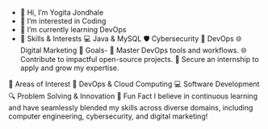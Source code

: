 - 👋 Hi, I’m Yogita Jondhale
- 👀 I’m interested in Coding 
- 🌱 I’m currently learning DevOps
- 🔧 Skills & Interests
          💻 Java & MySQL
          🛡️ Cybersecurity
          🚀 DevOps
          🌐 Digital Marketing
🌟 Goals-
          🌟 Master DevOps tools and workflows.
          🌐 Contribute to impactful open-source projects.
          💼 Secure an internship to apply and grow my expertise.
          
🌟 Areas of Interest
          🚀 DevOps & Cloud Computing
          💻 Software Development
          🔍 Problem Solving & Innovation
  🌟 Fun Fact
          I believe in continuous learning and have seamlessly blended my skills across diverse domains, including computer engineering, cybersecurity, and digital marketing!
<!---
yogitarj/yogitarj is a ✨ special ✨ repository because its `README.md` (this file) appears on your GitHub profile.
You can click the Preview link to take a look at your changes.
--->
